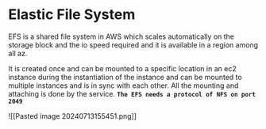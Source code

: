 # Elastic File System

EFS is a shared file system in AWS which scales automatically on the storage block and the io speed required and it is available in a region among all az.

It is created once and can be mounted to a specific location in an ec2 instance during the instantiation of the instance and can be mounted to multiple instances and is in sync with each other. All the mounting and attaching is done by the service.
**`The EFS needs a protocol of NFS on port 2049`**


![[Pasted image 20240713155451.png]]
